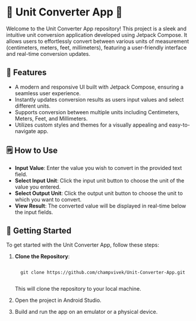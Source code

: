 # 📱 Unit Converter App 📱
Welcome to the Unit Converter App repository! This project is a sleek and intuitive unit conversion application developed using Jetpack Compose. It allows users to effortlessly convert between various units of measurement (centimeters, meters, feet, millimeters), featuring a user-friendly interface and real-time conversion updates.

## 🚀 Features
- A modern and responsive UI built with Jetpack Compose, ensuring a seamless user experience.
- Instantly updates conversion results as users input values and select different units.
- Supports conversion between multiple units including Centimeters, Meters, Feet, and Millimeters.
- Utilizes custom styles and themes for a visually appealing and easy-to-navigate app.

## 🗒️ How to Use
- **Input Value**: Enter the value you wish to convert in the provided text field.
- **Select Input Unit**: Click the input unit button to choose the unit of the value you entered.
- **Select Output Unit**: Click the output unit button to choose the unit to which you want to convert.
- **View Result**: The converted value will be displayed in real-time below the input fields.

## 🔑 Getting Started

To get started with the Unit Converter App, follow these steps:

1. **Clone the Repository**:

   <pre><code>
     git clone https://github.com/champvivek/Unit-Converter-App.git
     
   </code></pre>
   
   This will clone the repository to your local machine.

2. Open the project in Android Studio.
3. Build and run the app on an emulator or a physical device.

